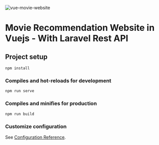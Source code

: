 ![vue-movie-website](https://user-images.githubusercontent.com/30265469/99492482-a92a8700-2993-11eb-8831-6471dc6bcbc7.png)
# Movie Recommendation Website in Vuejs - With Laravel Rest API

## Project setup
```
npm install
```

### Compiles and hot-reloads for development
```
npm run serve
```

### Compiles and minifies for production
```
npm run build
```

### Customize configuration
See [Configuration Reference](https://cli.vuejs.org/config/).
